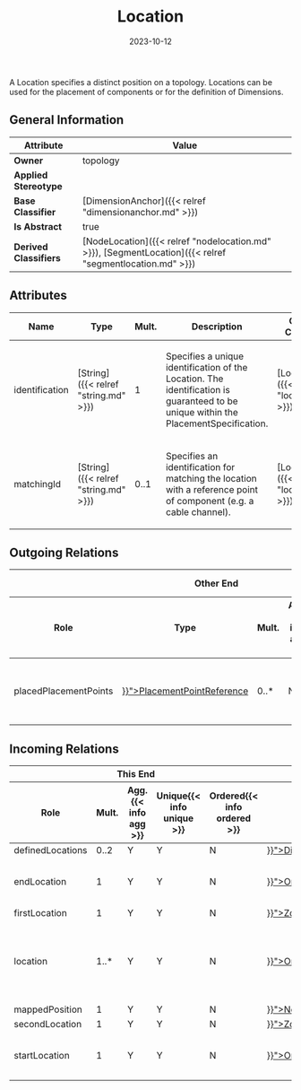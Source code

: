 ﻿---
title: Location
toc: false
type: specs
date: "2023-10-12"
draft: false
specification: VEC
version: 2.1.0
documentType: "Recommendation"
elementType: Class
classes:
  - Location
menu_name: vec-2.1.0
---
<p>A Location specifies a distinct position on a topology. Locations can be used for the placement of components or for the definition of Dimensions.  </p>

## General Information

| Attribute               | Value |
|-------------------------|-------|
| **Owner**               | topology |
| **Applied Stereotype**  |   |
| **Base Classifier**     | [DimensionAnchor]({{< relref "dimensionanchor.md" >}})<br/>  |
| **Is Abstract**         | true |
| **Derived Classifiers** | [NodeLocation]({{< relref "nodelocation.md" >}}), [SegmentLocation]({{< relref "segmentlocation.md" >}}) |

## Attributes
|  Name  |  Type  |  Mult.  |  Description  |  Owning Classifier  |
|--------|--------|---------|---------------|--------------|
|identification| [String]({{< relref "string.md" >}}) | 1 | <p> Specifies a unique identification of the Location. The identification is guaranteed to be unique within the PlacementSpecification.      </p> | [Location]({{< relref "location.md" >}}) |
|matchingId| [String]({{< relref "string.md" >}}) | 0..1 | <p>Specifies an identification for matching the location with a reference point of component (e.g. a cable channel).  </p> | [Location]({{< relref "location.md" >}}) |

## Outgoing Relations
<table>
    <thead>
        <tr>
           <th colspan="6">Other End</th>
           <th colspan="1">This End</th>
           <th colspan="1">General</th>
        </tr>
        <tr>
           <th>Role</th>
           <th>Type</th>
           <th>Mult.</th>
           <th>Agg.{{< info agg >}}</th>
           <th>Unique{{< info unique >}}</th>
           <th>Ordered{{< info ordered >}}</th>
           <th>Mult.</th>
           <th>Description</th>
        </tr>
    <thead>
    <tbody>
    <tr>
        <td>placedPlacementPoints</td>
        <td><a href="{{< relref "placementpointreference.md" >}}">PlacementPointReference</a></td>
        <td>0..*</td>
        <td>N</td>
        <td>Y</td>
        <td>N</td>
        <td>0..*</td>
        <td><p> References the <i>PlacementPointReference </i>that is placed by this location.      </p></td>
    </tr>
    </tbody>
</table>

##  Incoming Relations
<table>
    <thead>
        <tr>
           <th colspan="5">This End</th>
           <th colspan="2">Other End</th>
           <th colspan="1">General</th>
        </tr>
        <tr>
           <th>Role</th>
           <th>Mult.</th>
           <th>Agg.{{< info agg >}}</th>
           <th>Unique{{< info unique >}}</th>
           <th>Ordered{{< info ordered >}}</th>
           <th>Type</th>
           <th>Mult.</th>
           <th>Description</th>
        </tr>
    <thead>
    <tbody>
    <tr>
        <td>definedLocations</td>
        <td>0..2</td>
        <td>Y</td>
        <td>Y</td>
        <td>N</td>
        <td><a href="{{< relref "dimension.md" >}}">Dimension</a></td>
        <td>1</td>
        <td></td>
    </tr>
    <tr>
        <td>endLocation</td>
        <td>1</td>
        <td>Y</td>
        <td>Y</td>
        <td>N</td>
        <td><a href="{{< relref "onwayplacement.md" >}}">OnWayPlacement</a></td>
        <td>0..1</td>
        <td>References the Location where OnWayPlacement ends.</td>
    </tr>
    <tr>
        <td>firstLocation</td>
        <td>1</td>
        <td>Y</td>
        <td>Y</td>
        <td>N</td>
        <td><a href="{{< relref "zonecoverage.md" >}}">ZoneCoverage</a></td>
        <td>0..1</td>
        <td></td>
    </tr>
    <tr>
        <td>location</td>
        <td>1..*</td>
        <td>Y</td>
        <td>Y</td>
        <td>N</td>
        <td><a href="{{< relref "onpointplacement.md" >}}">OnPointPlacement</a></td>
        <td>0..1</td>
        <td>References the Locations where Placement places the reference points of the placed element.</td>
    </tr>
    <tr>
        <td>mappedPosition</td>
        <td>1</td>
        <td>Y</td>
        <td>Y</td>
        <td>N</td>
        <td><a href="{{< relref "nodemapping.md" >}}">NodeMapping</a></td>
        <td>0..1</td>
        <td></td>
    </tr>
    <tr>
        <td>secondLocation</td>
        <td>1</td>
        <td>Y</td>
        <td>Y</td>
        <td>N</td>
        <td><a href="{{< relref "zonecoverage.md" >}}">ZoneCoverage</a></td>
        <td>0..1</td>
        <td></td>
    </tr>
    <tr>
        <td>startLocation</td>
        <td>1</td>
        <td>Y</td>
        <td>Y</td>
        <td>N</td>
        <td><a href="{{< relref "onwayplacement.md" >}}">OnWayPlacement</a></td>
        <td>0..1</td>
        <td>References the Location where OnWayPlacement starts.</td>
    </tr>
    </tbody>
</table>



